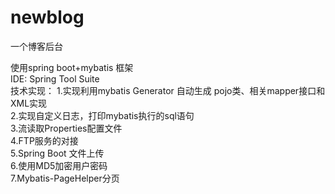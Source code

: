 # newblog
一个博客后台

使用spring boot+mybatis 框架<br>
IDE: Spring Tool Suite <br>
技术实现：
1.实现利用mybatis Generator 自动生成 pojo类、相关mapper接口和XML实现<br>
2.实现自定义日志，打印mybatis执行的sql语句<br>
3.流读取Properties配置文件<br>
4.FTP服务的对接<br>
5.Spring Boot 文件上传<br>
6.使用MD5加密用户密码<br>
7.Mybatis-PageHelper分页<br>
